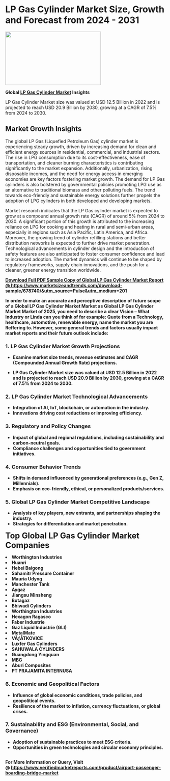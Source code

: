 <H1>LP Gas Cylinder Market Size, Growth and Forecast from 2024 - 2031</H1><img class="aligncenter size-medium wp-image-584254" src="https://thirdeyenews.in/wp-content/uploads/2024/09/Global-Market-Research-300x168.jpeg" alt="" width="300" height="168" /><p><strong>Global&nbsp;<a href="https://www.marketsizeandtrends.com/download-sample/678740/&amp;utm_source=Pulse&amp;utm_medium=201">LP Gas Cylinder Market</a> Insights</strong></p><p>LP Gas Cylinder Market size was valued at USD 12.5 Billion in 2022 and is projected to reach USD 20.9 Billion by 2030, growing at a CAGR of 7.5% from 2024 to 2030.</p><p><h2>Market Growth Insights</h2> <p>The global LP Gas (Liquefied Petroleum Gas) cylinder market is experiencing steady growth, driven by increasing demand for clean and efficient energy sources in residential, commercial, and industrial sectors. The rise in LPG consumption due to its cost-effectiveness, ease of transportation, and cleaner burning characteristics is contributing significantly to the market expansion. Additionally, urbanization, rising disposable incomes, and the need for energy access in emerging economies are key factors fostering market growth. The demand for LP Gas cylinders is also bolstered by governmental policies promoting LPG use as an alternative to traditional biomass and other polluting fuels. The trend towards eco-friendly and sustainable energy solutions further propels the adoption of LPG cylinders in both developed and developing markets.</p> <p><strong><a href="#"></a></strong></p> <p>Market research indicates that the LP Gas cylinder market is expected to grow at a compound annual growth rate (CAGR) of around 5% from 2024 to 2030. A significant portion of this growth is attributed to the increasing reliance on LPG for cooking and heating in rural and semi-urban areas, especially in regions such as Asia Pacific, Latin America, and Africa. Moreover, the growing trend of cylinder refilling stations and better distribution networks is expected to further drive market penetration. Technological advancements in cylinder design and the introduction of safety features are also anticipated to foster consumer confidence and lead to increased adoption. The market dynamics will continue to be shaped by regulatory frameworks, supply chain innovations, and the push for a cleaner, greener energy transition worldwide.</p> <p><strong><a href="#"></p><p><span class=""><strong>Download Full PDF Sample Copy of Global LP Gas Cylinder Market Report</strong> @ <a href="https://www.marketsizeandtrends.com/download-sample/678740/&amp;utm_source=Pulse&amp;utm_medium=201" target="_blank">https://www.marketsizeandtrends.com/download-sample/678740/&amp;utm_source=Pulse&amp;utm_medium=201</a></span></p><p>In order to make an accurate and perceptive description of future scope of a Global&nbsp;LP Gas Cylinder Market Market as Global&nbsp;LP Gas Cylinder Market Market of 2025, you need to describe a clear Vision &ndash; What Industry or Linda can you think of for example: Quote from a Technology, healthcare, automotive, renewable energy, name the market you are Reffering to. However, some general trends and factors usually impact market reports and their future outlook include:</p><h3>1.&nbsp;<strong>LP Gas Cylinder Market Growth Projections</strong></h3><ul><li>Examine market size trends, revenue estimates and CAGR (Compounded Annual Growth Rate) projections.</li><li><p>LP Gas Cylinder Market size was valued at USD 12.5 Billion in 2022 and is projected to reach USD 20.9 Billion by 2030, growing at a CAGR of 7.5% from 2024 to 2030.</p></li></ul><h3>2.&nbsp;<strong>LP Gas Cylinder Market Technological Advancements</strong></h3><ul><li>Integration of AI, IoT, blockchain, or automation in the industry.</li><li>Innovations driving cost reductions or improving efficiency.</li></ul><h3>3.&nbsp;<strong>Regulatory and Policy Changes</strong></h3><ul><li>Impact of global and regional regulations, including sustainability and carbon-neutral goals.</li><li>Compliance challenges and opportunities tied to government initiatives.</li></ul><h3>4.&nbsp;<strong>Consumer Behavior Trends</strong></h3><ul><li>Shifts in demand influenced by generational preferences (e.g., Gen Z, Millennials).</li><li>Emphasis on eco-friendly, ethical, or personalized products/services.</li></ul><h3>5.&nbsp;<strong>Global LP Gas Cylinder Market Competitive Landscape</strong></h3><ul><li>Analysis of key players, new entrants, and partnerships shaping the industry.</li><li>Strategies for differentiation and market penetration.</li></ul><p data-pm-slice="1 1 []"><span style="color: inherit; font-family: inherit; font-size: 25px;">Top Global LP Gas Cylinder Market Companies</span></p><div class="" data-test-id=""><p><li>Worthington Industries</li><li> Huanri</li><li> Hebei Baigong</li><li> Sahamitr Pressure Container</li><li> Mauria Udyog</li><li> Manchester Tank</li><li> Aygaz</li><li> Jiangsu Minsheng</li><li> Butagaz</li><li> Bhiwadi Cylinders</li><li> Worthington Industries</li><li> Hexagon Ragasco</li><li> Faber Industrie</li><li> Gaz Liquid Industrie (GLI)</li><li> MetalMate</li><li> VÃƒÂTKOVICE</li><li> Luxfer Gas Cylinders</li><li> SAHUWALA CYLINDERS</li><li> Guangdong Yingquan</li><li> MBG</li><li> Aburi Composites</li><li> PT PRAJAMITA INTERNUSA</li></p></div><h3>6.&nbsp;<strong>Economic and Geopolitical Factors</strong></h3><ul><li>Influence of global economic conditions, trade policies, and geopolitical events.</li><li>Resilience of the market to inflation, currency fluctuations, or global crises.</li></ul><h3>7.&nbsp;<strong>Sustainability and ESG (Environmental, Social, and Governance)</strong></h3><ul><li>Adoption of sustainable practices to meet ESG criteria.</li><li>Opportunities in green technologies and circular economy principles.</li></ul><h2><strong style="font-size: 14px;">For More Information or Query, Visit @&nbsp;</strong><a style="background-color: #ffffff; font-size: 14px;" href="https://www.marketsizeandtrends.com/report/lp-gas-cylinder-market/" target="_blank">https://www.verifiedmarketreports.com/product/airport-passenger-boarding-bridge-market</a></h2>
